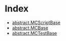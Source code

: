 # Index

<!-- START_INDEX -->
- [abstract.MCScriptBase](./abstract.MCScriptBase.md)
- [abstract.MCBase](./abstract.MCBase.md)
- [abstract.MCTestBase](./abstract.MCTestBase.md)

<!-- END_INDEX -->